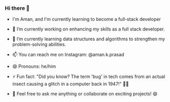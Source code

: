 ### Hi there 👋
- I'm Aman, and I'm currently learning to become a full-stack developer

- 🔭 I’m currently working on enhancing my skills as a full stack developer.
- 🌱 I’m currently learning data structures and algorithms to strengthen my problem-solving abilities.
- 📫 You can reach me on Instagram: @aman.k.prasad
- 😄 Pronouns: he/him
- ⚡ Fun fact: "Did you know? The term 'bug' in tech comes from an actual insect causing a glitch in a computer back in 1947!" 🐞👾
- 👯 Feel free to ask me anything or collaborate on exciting projects! 😄



<!--
**Kumaraman6723/Kumaraman6723** is a ✨ _special_ ✨ repository because its `README.md` (this file) appears on your GitHub profile.

Here are some ideas to get you started:

- 🔭 I’m currently working on ...
- 🌱 I’m currently learning ...
- 👯 I’m looking to collaborate on ...
- 🤔 I’m looking for help with ...
- 💬 Ask me about ...
- 📫 How to reach me: ...
- 😄 Pronouns: ...
- ⚡ Fun fact: ...
-->
